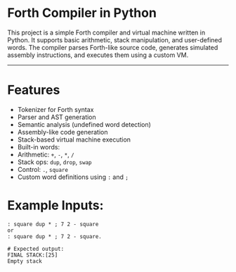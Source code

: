 # Forth Compiler in Python

This project is a simple Forth compiler and virtual machine written in Python. It supports basic arithmetic, stack manipulation, and user-defined words. The compiler parses Forth-like source code, generates simulated assembly instructions, and executes them using a custom VM.

---
# Features

-  Tokenizer for Forth syntax
-  Parser and AST generation
-  Semantic analysis (undefined word detection)
-  Assembly-like code generation
-  Stack-based virtual machine execution
-  Built-in words:
  - Arithmetic: `+`, `-`, `*`, `/`
  - Stack ops: `dup`, `drop`, `swap`
  - Control: `.`, `square`
-  Custom word definitions using `:` and `;`

# Example Inputs:

```forth 
: square dup * ; 7 2 - square
or 
: square dup * ; 7 2 - square.

# Expected output:
FINAL STACK:[25]
Empty stack
